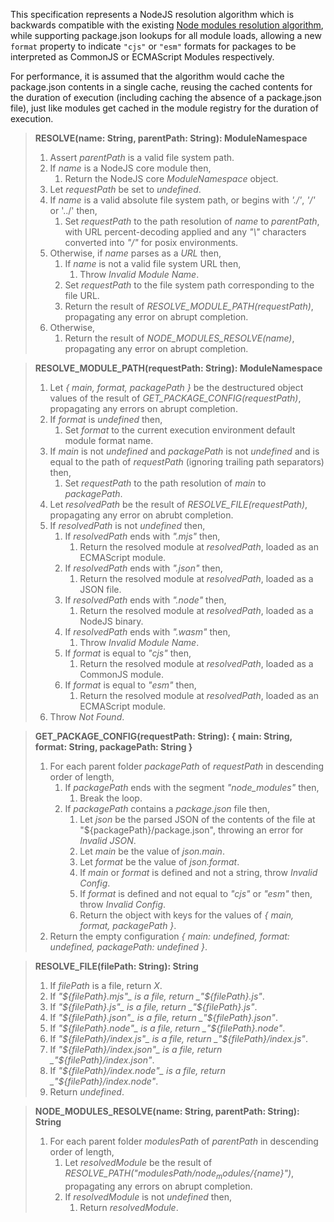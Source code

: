 This specification represents a NodeJS resolution algorithm which is backwards compatible with the existing [Node modules resolution algorithm](https://nodejs.org/api/modules.html#modules_all_together), while supporting package.json lookups for all module loads, allowing a new `format` property to indicate `"cjs"` or `"esm"` formats for packages to be interpreted as CommonJS or ECMAScript Modules respectively.

For performance, it is assumed that the algorithm would cache the package.json contents in a single cache,
reusing the cached contents for the duration of execution (including caching the absence of a package.json file), just like modules get cached in the module registry for the duration of execution.

> **RESOLVE(name: String, parentPath: String): ModuleNamespace**
> 1. Assert _parentPath_ is a valid file system path.
> 1. If _name_ is a NodeJS core module then,
>    1. Return the NodeJS core _ModuleNamespace_ object.
> 1. Let _requestPath_ be set to _undefined_.
> 1. If _name_ is a valid absolute file system path, or begins with _'./'_, _'/'_ or '../' then,
>    1. Set _requestPath_ to the path resolution of _name_ to _parentPath_, with URL percent-decoding applied and any _"\\"_ characters converted into _"/"_ for posix environments.
> 1. Otherwise, if _name_ parses as a _URL_ then,
>    1. If _name_ is not a valid file system URL then,
>       1. Throw _Invalid Module Name_.
>    1. Set _requestPath_ to the file system path corresponding to the file URL.
>    1. Return the result of _RESOLVE_MODULE_PATH(requestPath)_, propagating any error on abrupt completion.
> 1. Otherwise,
>    1. Return the result of _NODE_MODULES_RESOLVE(name)_, propagating any error on abrupt completion.

> **RESOLVE_MODULE_PATH(requestPath: String): ModuleNamespace**
> 1. Let _{ main, format, packagePath }_ be the destructured object values of the result of _GET_PACKAGE_CONFIG(requestPath)_, propagating any errors on abrupt completion.
> 1. If _format_ is _undefined_ then,
>    1. Set _format_ to the current execution environment default module format name.
> 1. If _main_ is not _undefined_ and _packagePath_ is not _undefined_ and is equal to the path of _requestPath_ (ignoring trailing path separators) then,
>    1. Set _requestPath_ to the path resolution of _main_ to _packagePath_.
> 1. Let _resolvedPath_ be the result of _RESOLVE_FILE(requestPath)_, propagating any error on abrubt completion.
> 1. If _resolvedPath_ is not _undefined_ then,
>    1. If _resolvedPath_ ends with _".mjs"_ then,
>       1. Return the resolved module at _resolvedPath_, loaded as an ECMAScript module.
>    1. If _resolvedPath_ ends with _".json"_ then,
>       1. Return the resolved module at _resolvedPath_, loaded as a JSON file.
>    1. If _resolvedPath_ ends with _".node"_ then,
>       1. Return the resolved module at _resolvedPath_, loaded as a NodeJS binary.
>    1. If _resolvedPath_ ends with _".wasm"_ then,
>       1. Throw _Invalid Module Name_.
>    1. If _format_ is equal to _"cjs"_ then,
>       1. Return the resolved module at _resolvedPath_, loaded as a CommonJS module.
>    1. If _format_ is equal to _"esm"_ then,
>       1. Return the resolved module at _resolvedPath_, loaded as an ECMAScript module.
> 1. Throw _Not Found_.

> **GET_PACKAGE_CONFIG(requestPath: String): { main: String, format: String, packagePath: String }**
> 1. For each parent folder _packagePath_ of _requestPath_ in descending order of length,
>    1. If _packagePath_ ends with the segment _"node_modules"_ then,
>       1. Break the loop.
>    1. If _packagePath_ contains a _package.json_ file then,
>       1. Let _json_ be the parsed JSON of the contents of the file at "${packagePath}/package.json", throwing an error for _Invalid JSON_.
>       1. Let _main_ be the value of _json.main_.
>       1. Let _format_ be the value of _json.format_.
>       1. If _main_ or _format_ is defined and not a string, throw _Invalid Config_.
>       1. If _format_ is defined and not equal to _"cjs"_ or _"esm"_ then, throw _Invalid Config_.
>       1. Return the object with keys for the values of _{ main, format, packagePath }_.
> 1. Return the empty configuration _{ main: undefined, format: undefined, packagePath: undefined }_.

> **RESOLVE_FILE(filePath: String): String**
> 1. If _filePath_ is a file, return _X_.
> 1. If _"${filePath}.mjs"_ is a file, return _"${filePath}.js"_.
> 1. If _"${filePath}.js"_ is a file, return _"${filePath}.js"_.
> 1. If _"${filePath}.json"_ is a file, return _"${filePath}.json"_.
> 1. If _"${filePath}.node"_ is a file, return _"${filePath}.node"_.
> 1. If _"${filePath}/index.js"_ is a file, return _"${filePath}/index.js"_.
> 1. If _"${filePath}/index.json"_ is a file, return _"${filePath}/index.json"_.
> 1. If _"${filePath}/index.node"_ is a file, return _"${filePath}/index.node"_.
> 1. Return _undefined_.

> **NODE_MODULES_RESOLVE(name: String, parentPath: String): String**
> 1. For each parent folder _modulesPath_ of _parentPath_ in descending order of length,
>    1. Let _resolvedModule_ be the result of _RESOLVE_PATH("${modulesPath}/node_modules/${name}")_, propagating any errors on abrupt completion.
>    1. If _resolvedModule_ is not _undefined_ then,
>       1. Return _resolvedModule_.
